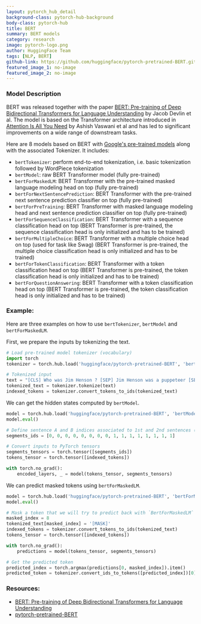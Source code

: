 ```yaml
---
layout: pytorch_hub_detail
background-class: pytorch-hub-background
body-class: pytorch-hub
title: BERT
summary: BERT models
category: research
image: pytorch-logo.png
author: HuggingFace Team
tags: [NLP, BERT]
github-link: https://github.com/huggingface/pytorch-pretrained-BERT.git
featured_image_1: no-image
featured_image_2: no-image
---
```


### Model Description

BERT was released together with the paper [BERT: Pre-training of Deep Bidirectional Transformers for Language Understanding](https://arxiv.org/abs/1810.04805) by Jacob Devlin et al. The model is based on the Transformer architecture introduced in [Attention Is All You Need](https://arxiv.org/abs/1706.03762) by Ashish Vaswani et al and has led to significant improvements on a wide range of downstream tasks.

Here are 8 models based on BERT with [Google's pre-trained models](https://github.com/google-research/bert) along with the associated Tokenizer.
It includes:
- `bertTokenizer`: perform end-to-end tokenization, i.e. basic tokenization followed by WordPiece tokenization
- `bertModel`: raw BERT Transformer model (fully pre-trained)
- `bertForMaskedLM`: BERT Transformer with the pre-trained masked language modeling head on top (fully pre-trained)
- `bertForNextSentencePrediction`: BERT Transformer with the pre-trained next sentence prediction classifier on top (fully pre-trained)
- `bertForPreTraining`: BERT Transformer with masked language modeling head and next sentence prediction classifier on top (fully pre-trained)
- `bertForSequenceClassification`: BERT Transformer with a sequence classification head on top (BERT Transformer is pre-trained, the sequence classification head is only initialized and has to be trained)
- `bertForMultipleChoice`: BERT Transformer with a multiple choice head on top (used for task like Swag) (BERT Transformer is pre-trained, the multiple choice classification head is only initialized and has to be trained)
- `bertForTokenClassification`: BERT Transformer with a token classification head on top (BERT Transformer is pre-trained, the token classification head is only initialized and has to be trained)
- `bertForQuestionAnswering`: BERT Transformer with a token classification head on top (BERT Transformer is pre-trained, the token classification head is only initialized and has to be trained)


### Example:

Here are three examples on how to use `bertTokenizer`, `bertModel` and `bertForMaskedLM`.

First, we prepare the inputs by tokenizing the text.
```python
# Load pre-trained model tokenizer (vocabulary)
import torch
tokenizer = torch.hub.load('huggingface/pytorch-pretrained-BERT', 'bertTokenizer', 'bert-base-cased', do_basic_tokenize=False, force_reload=False)

# Tokenized input
text = "[CLS] Who was Jim Henson ? [SEP] Jim Henson was a puppeteer [SEP]"
tokenized_text = tokenizer.tokenize(text)
indexed_tokens = tokenizer.convert_tokens_to_ids(tokenized_text)
```

We can get the hidden states computed by `bertModel`.

```python
model = torch.hub.load('huggingface/pytorch-pretrained-BERT', 'bertModel', 'bert-base-cased', force_reload=False)
model.eval()

# Define sentence A and B indices associated to 1st and 2nd sentences (see paper)
segments_ids = [0, 0, 0, 0, 0, 0, 0, 0, 1, 1, 1, 1, 1, 1, 1, 1]

# Convert inputs to PyTorch tensors
segments_tensors = torch.tensor([segments_ids])
tokens_tensor = torch.tensor([indexed_tokens])

with torch.no_grad():
    encoded_layers, _ = model(tokens_tensor, segments_tensors)
```

We can predict masked tokens using `bertForMaskedLM`.

```python
model = torch.hub.load('huggingface/pytorch-pretrained-BERT', 'bertForMaskedLM', 'bert-base-cased', force_reload=False)
model.eval()

# Mask a token that we will try to predict back with `BertForMaskedLM`
masked_index = 8
tokenized_text[masked_index] = '[MASK]'
indexed_tokens = tokenizer.convert_tokens_to_ids(tokenized_text)
tokens_tensor = torch.tensor([indexed_tokens])

with torch.no_grad():
    predictions = model(tokens_tensor, segments_tensors)

# Get the predicted token
predicted_index = torch.argmax(predictions[0, masked_index]).item()
predicted_token = tokenizer.convert_ids_to_tokens([predicted_index])[0]
```


### Resources:

 - [BERT: Pre-training of Deep Bidirectional Transformers for Language Understanding](https://arxiv.org/abs/1810.04805)
 - [pytorch-pretrained-BERT](https://github.com/huggingface/pytorch-pretrained-BERT)

